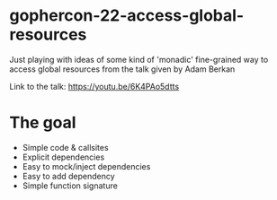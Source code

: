 # gophercon-22-access-global-resources
Just playing with ideas of some kind of 'monadic' fine-grained way to access global resources from the talk given by Adam Berkan

Link to the talk: https://youtu.be/6K4PAo5dtts

# The goal
- Simple code & callsites
- Explicit dependencies
- Easy to mock/inject dependencies
- Easy to add dependency
- Simple function signature
